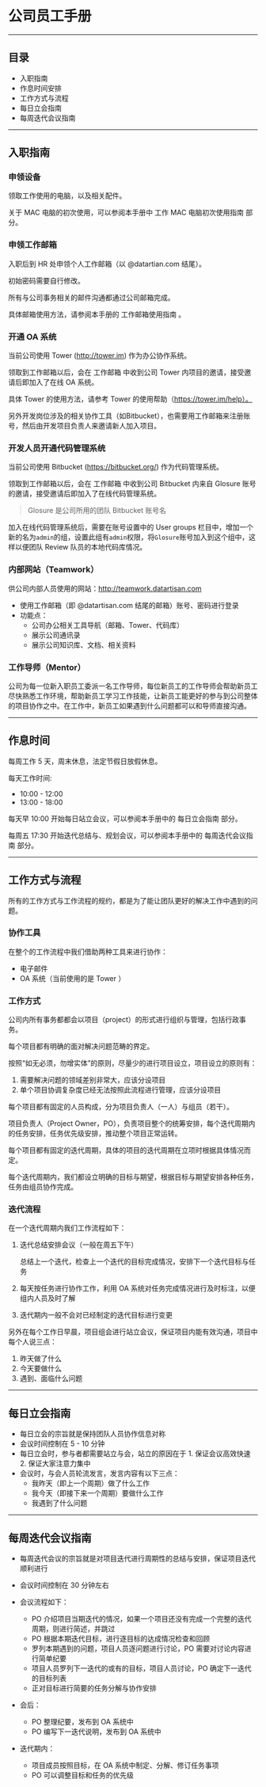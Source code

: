 # 公司员工手册

---

## 目录

- 入职指南
- 作息时间安排
- 工作方式与流程
- 每日立会指南
- 每周迭代会议指南

---

## 入职指南

### 申领设备

领取工作使用的电脑，以及相关配件。

关于 MAC 电脑的初次使用，可以参阅本手册中 工作 MAC 电脑初次使用指南 部分。


### 申领工作邮箱

入职后到 HR 处申领个人工作邮箱（以 @datartian.com 结尾）。

初始密码需要自行修改。

所有与公司事务相关的邮件沟通都通过公司邮箱完成。

具体邮箱使用方法，请参阅本手册的 工作邮箱使用指南 。


### 开通 OA 系统

当前公司使用 Tower (http://tower.im) 作为办公协作系统。

领取到工作邮箱以后，会在 工作邮箱 中收到公司 Tower 内项目的邀请，接受邀请后即加入了在线 OA 系统。

具体 Tower 的使用方法，请参考 Tower 的使用帮助（https://tower.im/help）。

另外开发岗位涉及的相关协作工具（如Bitbucket），也需要用工作邮箱来注册账号，然后由开发项目负责人来邀请新人加入项目。

### 开发人员开通代码管理系统

当前公司使用 Bitbucket (https://bitbucket.org/) 作为代码管理系统。

领取到工作邮箱以后，会在 工作邮箱 中收到公司 Bitbucket 内来自 Glosure 账号的邀请，接受邀请后即加入了在线代码管理系统。

> Glosure 是公司所用的团队 Bitbucket 账号名

加入在线代码管理系统后，需要在账号设置中的 User groups 栏目中，增加一个新的名为`admin`的组，设置此组有`admin`权限，将`Glosure`账号加入到这个组中，这样以便团队 Review 队员的本地代码库情况。

### 内部网站（Teamwork）

供公司内部人员使用的网站：http://teamwork.datartisan.com

- 使用工作邮箱（即 @datartisan.com 结尾的邮箱）账号、密码进行登录
- 功能点：
  - 公司办公相关工具导航（邮箱、Tower、代码库）
  - 展示公司通讯录
  - 展示公司知识库、文档、相关资料

### 工作导师（Mentor）

公司为每一位新入职员工委派一名工作导师，每位新员工的工作导师会帮助新员工尽快熟悉工作环境，帮助新员工学习工作技能，让新员工能更好的参与到公司整体的项目协作之中。在工作中，新员工如果遇到什么问题都可以和导师直接沟通。



---

## 作息时间

每周工作 5 天，周末休息，法定节假日放假休息。

每天工作时间:
- 10:00 - 12:00
- 13:00 - 18:00

每天早 10:00 开始每日站立会议，可以参阅本手册中的 每日立会指南 部分。

每周五 17:30 开始迭代总结与、规划会议，可以参阅本手册中的 每周迭代会议指南 部分。

---

## 工作方式与流程

所有的工作方式与工作流程的规约，都是为了能让团队更好的解决工作中遇到的问题。


### 协作工具

在整个的工作流程中我们借助两种工具来进行协作：

- 电子邮件
- OA 系统（当前使用的是 Tower ）


### 工作方式

公司内所有事务都都会以项目（project）的形式进行组织与管理，包括行政事务。

每个项目都有明确的面对解决问题范畴的界定。

按照“如无必须，勿增实体”的原则，尽量少的进行项目设立，项目设立的原则有：

1. 需要解决问题的领域差别非常大，应该分设项目
2. 单个项目协调复杂度已经无法按照此流程进行管理，应该分设项目

每个项目都有固定的人员构成，分为项目负责人（一人）与组员（若干）。

项目负责人（Project Owner，PO），负责项目整个的统筹安排，每个迭代周期内的任务安排，任务优先级安排，推动整个项目正常运转。

每个项目都有固定的迭代周期，具体的项目的迭代周期在立项时根据具体情况而定。

每个迭代周期内，我们都设立明确的目标与期望，根据目标与期望安排各种任务，任务由组员协作完成。


### 迭代流程

在一个迭代周期内我们工作流程如下：

1. 迭代总结安排会议（一般在周五下午）
    
    总结上一个迭代，检查上一个迭代的目标完成情况，安排下一个迭代目标与任务

2. 每天按任务进行协作工作，利用 OA 系统对任务完成情况进行及时标注，以便组内人员及时了解

3. 迭代期内一般不会对已经制定的迭代目标进行变更


另外在每个工作日早晨，项目组会进行站立会议，保证项目内能有效沟通，项目中每个人说三点：

1. 昨天做了什么
2. 今天要做什么
3. 遇到、面临什么问题

---

## 每日立会指南

- 每日立会的宗旨就是保持团队人员协作信息对称
- 会议时间控制在 5 - 10 分钟
- 每日立会时，参与者都需要站立与会，站立的原因在于 1. 保证会议高效快速 2. 保证大家注意力集中
- 会议时，与会人员轮流发言，发言内容有以下三点：
  - 我昨天（即上一个周期）做了什么工作
  - 我今天（即接下来一个周期）要做什么工作
  - 我遇到了什么问题

---

## 每周迭代会议指南

- 每周迭代会议的宗旨就是对项目迭代进行周期性的总结与安排，保证项目迭代顺利进行
- 会议时间控制在 30 分钟左右
- 会议流程如下：
  - PO 介绍项目当期迭代的情况，如果一个项目还没有完成一个完整的迭代周期，则进行简述，并跳过
  - PO 根据本期迭代目标，进行逐目标的达成情况检查和回顾
  - 罗列本期遇到的问题，项目人员逐问题进行讨论，PO 需要对讨论内容进行简单纪要
  - 项目人员罗列下一迭代的或有的目标，项目人员讨论，PO 确定下一迭代的目标列表
  - 正对目标进行简要的任务分解与协作安排
  
- 会后：
  - PO 整理纪要，发布到 OA 系统中
  - PO 编写下一迭代说明，发布到 OA 系统中

- 迭代期内：
  - 项目成员按照目标，在 OA 系统中制定、分解、修订任务事项
  - PO 可以调整目标和任务的优先级